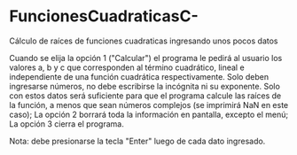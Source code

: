 # FuncionesCuadraticasC-
Cálculo de raíces de funciones cuadraticas ingresando unos pocos datos

Cuando se elija la opción 1 ("Calcular") el programa le pedirá al usuario los valores a, b y c que corresponden al término cuadrático, lineal e
independiente de una función cuadrática respectivamente. Solo deben ingresarse números, no debe escribirse la incógnita ni su exponente. Solo con estos datos
será suficiente para que el programa calcule las raíces de la función, a menos que sean números complejos (se imprimirá NaN en este caso);
La opción 2 borrará toda la información en pantalla, excepto el menú;
La opción 3 cierra el programa.

Nota: debe presionarse la tecla "Enter" luego de cada dato ingresado.
